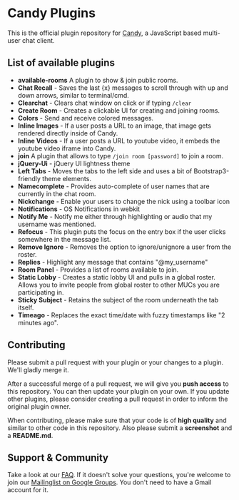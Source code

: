 # Candy Plugins

This is the official plugin repository for [Candy](http://candy-chat.github.com/candy), a JavaScript based multi-user chat client.

## List of available plugins
* __available-rooms__ A plugin to show & join public rooms.
* __Chat Recall__ - Saves the last {x} messages to scroll through with up and down arrows, similar to terminal/cmd.
* __Clearchat__ - Clears chat window on click or if typing `/clear`
* __Create Room__ - Creates a clickable UI for creating and joining rooms.
* __Colors__ - Send and receive colored messages.
* __Inline Images__ - If a user posts a URL to an image, that image gets rendered directly inside of Candy.
* __Inline Videos__ - If a user posts a URL to youtube video, it embeds the youtube video iframe into Candy.
* __join__ A plugin that allows to type `/join room [password]` to join a room.
* __jQuery-Ui__ - jQuery UI lightness theme
* __Left Tabs__ - Moves the tabs to the left side and uses a bit of Bootstrap3-friendly theme elements.
* __Namecomplete__ - Provides auto-complete of user names that are currently in the chat room.
* __Nickchange__ - Enable your users to change the nick using a toolbar icon
* __Notifications__ - OS Notifications in webkit
* __Notify Me__ - Notify me either through highlighting or audio that my username was mentioned.
* __Refocus__ - This plugin puts the focus on the entry box if the user clicks somewhere in the message list.
* __Remove Ignore__ - Removes the option to ignore/unignore a user from the roster.
* __Replies__ - Highlight any message that contains "@my_username"
* __Room Panel__ - Provides a list of rooms available to join.
* __Static Lobby__ - Creates a static lobby UI and pulls in a global roster. Allows you to invite people from global roster to other MUCs you are participating in.
* __Sticky Subject__ - Retains the subject of the room underneath the tab itself.
* __Timeago__ - Replaces the exact time/date with fuzzy timestamps like "2 minutes ago".

## Contributing
Please submit a pull request with your plugin or your changes to a plugin. We'll gladly merge it.

After a successful merge of a pull request, we will give you **push access** to this repository. You can then update your plugin on your own. If you update other plugins, please consider creating a pull request in order to inform the original plugin owner.

When contributing, please make sure that your code is of **high quality** and similar to other code in this repository. Also please submit a **screenshot** and a **README.md**.

## Support & Community
Take a look at our [FAQ](https://github.com/candy-chat/candy/wiki/Frequently-Asked-Questions). If it doesn't solve your questions, you're welcome to join our [Mailinglist on Google Groups](http://groups.google.com/group/candy-chat).
You don't need to have a Gmail account for it.
